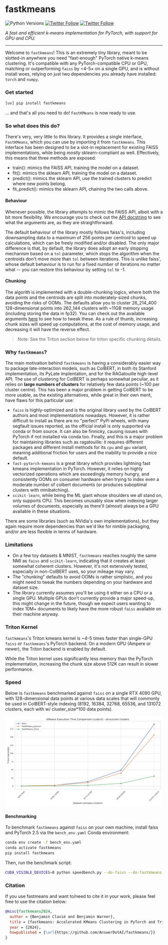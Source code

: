 # fastkmeans

![Python Versions](https://img.shields.io/badge/Python-3.8_3.9_3.10_3.11_3.12_3.13-blue)
[![Twitter Follow](https://img.shields.io/twitter/follow/bclavie?style=social)](https://twitter.com/bclavie)
[![Twitter Follow](https://img.shields.io/twitter/follow/benjamin_warner?style=social)](https://twitter.com/benjamin_warner)
<!-- [![Downloads](https://static.pepy.tech/badge/fastkmeans/month)](https://pepy.tech/project/fastkmeans) -->

_A fast and efficient k-means implementation for PyTorch, with support for GPU and CPU._

---

Welcome to `fastkmeans`! This is an extremely tiny library, meant to be slotted-in anywhere you need "fast-enough" PyTorch native k-means clustering. It's compatible with any PyTorch-compatible CPU or GPU, matching or outperforming `faiss` by ~4-5× on a single GPU, and is without install woes, relying on just two dependencies you already have installed: `torch` and `numpy`.

###  Get started

```sh
[uv] pip install fastkmeans
```

... and that's all you need to do! `FastKMeans` is now ready to use.

###  So what does this do?

There's very, very little to this library. It provides a single interface, `FastKMeans`, which you can use by importing it from `fastkmeans`. This interface has been designed to be a slot-in replacement for existing FAISS implementations, while being *mostly* sklearn-compliant as well. Effectively, this means that three methods are exposed:

- train(): mimics the FAISS API, training the model on a dataset.
- fit(): mimics the sklearn API, training the model on a dataset.
- predict(): mimics the sklearn API, use the trained clusters to predict where new points belong.
- fit_predict(): mimics the sklearn API, chaining the two calls above.

#### Behaviour

Whenever possible, the library attempts to mimic the FAISS API, albeit with a bit more flexibility. We encourage you to check out the [API docstring](https://github.com/AnswerDotAI/fastkmeans/blob/main/fastkmeans/kmeans.py#L170) to see what the arguments are, as they are straightforward.

The default behaviour of the library mostly follows faiss's, including downsampling data to a maximum of 256 points per centroid to speed up calculations, which can be freely modified and/or disabled.  The only major difference is that, by default, the library does adopt an early stopping mechanism based on a `tol` parameter, which stops the algorithm when the centroids don't move more than `tol` between iterations. This is unlike faiss', whose default behaviour is to run for a fixed number of iterations no matter what -- you can restore this behaviour by setting `tol` to -1.

#### Chunking

The algorith is implemented with a double-chunking logics, where both the data points and the centroids are split into moderately-sized chunks, avoiding the risks of OOMs. The defaults allow you to cluster 26_214_400 128-dimensional points into 262_144 clusters with ~11GB memory usage (including storing the data in fp32). You can check out the available arguments [here](https://github.com/AnswerDotAI/fastkmeans/blob/17c2a1b4cabc84c7bb0cb392fd2d2e3ec4d1b825/fastkmeans/kmeans.py#L132) to see how to tweak these. As a rule of thumb, increasing chunk sizes will speed up computations, at the cost of memory usage, and decreasing it will have the reverse effect.

> Note: See the Triton section below for triton specific chunking details.

###  Why `fastkmeans`?

The main motivation behind `fastkmeans` is having a considerably easier way to package late-interaction models, such as ColBERT, in both its Stanford implementation, its PyLate implentation, and for the RAGatouille high-level API. The use of clustering for ColBERT is perhaps somewhat peculiar, as it relies on **large numbers of clusters** for relatively few data points (~100 per cluster centre). This has been a major problem in getting ColBERT to be more usable, as the existing alternatives, while great in their own merit, have flaws for this particular use:

- `faiss` is highly-optimized and is the original library used by the ColBERT authors and most implementations nowadays. However, it is rather difficult to install as there are no "perfect" PyPi wheels, with many segfault issues reported, as the official install is only supported via conda or from source. It can also be finnicky, causing issues with PyTorch if not installed via conda too. Finally, and this is a major problem for maintaining libraries such as ragatouille: it requires different packages and different install methods for its `cpu` and `gpu` variant, meaning additional friction for users and the inability to provide a nice default.
- `fast-pytorch-kmeans` is a great library which provides lightning fast kmeans implementation in PyTorch. However, it relies on highly vectorized operations which are exceedingly memory hungry, and consistently OOMs on consumer hardware when trying to index even a moderate number of colbert documents (or produces suboptimal clusters with minibatching).
- `scikit-learn`, while being the ML giant whose shoulders we all stand on, only supports CPU. This becomes unusably slow when indexing larger volumes of documents, especially as there'll (almost) always be a GPU available in these situations.

There are some libraries (such as NVidia's own implementations), but they again require more dependencies than we'd like for nimble packaging, and/or are less flexible in terms of hardware.

###  Limitations

- On a few toy datasets & MNIST, `fastkmeans` reaches roughly the same NMI as `faiss` and `scikit-learn`, indicating that it creates at least somewhat coherent clusters. However, it's not extensively tested, especially in non-ColBERT uses, so your mileage may vary.
- The "chunking" defaults to avoid OOMs is rather simplistic, and you might need to tweak the numbers depending on your hardware and dataset size.
- The library currently assumes you'll be using it either on a CPU or a single GPU. Multiple GPUs don't currently provide a major speed-up, this might change in the future, though we expect users wanting to index 10M+ documents to likely have the more robust `faiss` available on their machine anyway.

### Triton Kernel

`fastkmeans`'s Triton kmeans kernel is ~4-5 times faster than single-GPU `faiss` or `fastkmeans`'s PyTorch backend. On a modern GPU (Ampere or newer), the Triton backend is enabled by default.

While the Triton kernel uses significantly less memory than the PyTorch implementation, increasing the chunk size above 512K can result in slower performance.

### Speed

Below is `fastkmeans` benchmarked against `faiss` on a single RTX 4090 GPU, with 128-dimensional data points at various data scales that will commonly be used in ColBERT-style indexing (8192, 16384, 32768, 65536, and 131072 clusters, each with w/ cluster_size*100 data points).

![fastkmeans benchmark](./benchmark_plots/4090_benchmark.png)

#### Benchmarking

To benchmark `fastkmeans` against `faiss` on your own machine, install faiss and PyTorch 2.5 via the `bench_env.yaml` Conda environment:

```bash
conda env create -f bench_env.yaml
conda activate fastkmeans
pip install fastkmeans
```

Then, run the benchmark script:

```bash
CUDA_VISIBLE_DEVICES=0 python speedbench.py --do-faiss --do-fastkmeans --do-fastkmeans-triton --do-evals
```

### Citation

If you use fastmeans and want to/need to cite it in your work, please feel free to use the citation below:

```bibtex
@misc{fastkmeans2024,
  author = {Benjamin Clavié and Benjamin Warner},
  title = {fastkmeans: Accelerated KMeans Clustering in PyTorch and Triton},
  year = {2024},
  howpublished = {\url{https://github.com/AnswerDotAI/fastkmeans/}}
}

